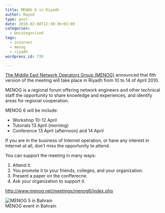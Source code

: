 ```yaml
---
title: MENOG 6 in Riyadh
author: Rayed
type: post
date: 2010-02-08T12:30:36+03:00
categories:
  - Uncategorized
tags:
  - internet
  - menog
  - riyadh
wordpress_id: 739

---
```

<p><a href="http://www.menog.net/">The Middle East Network Operators Group (MENOG)</a> announced that 6th version of the meeting will take place in Riyadh from 10 to 14 of April 2010.</p>
<p>MENOG is a regional forum offering network engineers and other technical staff the opportunity to share knowledge and experiences, and identify areas for regional cooperation. </p>
<p>MENOG 6 will be include:</p>
<ul>
<li>Workshop 10-12 April</li>
<li>Tutorials 13 April (morning)</li>
<li>Conference 13 April (afternoon) and 14 April</li>
</ul>
<p>If you are in the business of Internet operation, or have any interest in Internet at all, don&#8217;t miss the opportunity to attend.</p>
<p>You can support the meeting in many ways:</p>
<ol>
<li>Attend it.</li>
<li>You promote it to your friends, colleges, and your organization.</li>
<li>Present a paper on the confferecne.</li>
<li>Ask your organization to support it.</li>
</ol>
<p><a href="http://www.menog.net/meetings/menog6/index.php">http://www.menog.net/meetings/menog6/index.php</a></p>
<p><img src="http://farm4.static.flickr.com/3403/3426209606_c3689557b0_m.jpg" alt="MENOG 5 in Bahrain" /><br />
MENOG event in Bahrain</p>
